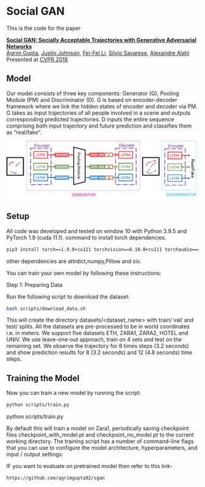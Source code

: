 # Social GAN

This is the code for the paper

**<a href="https://arxiv.org/abs/1803.10892">Social GAN: Socially Acceptable Trajectories with Generative Adversarial Networks</a>**
<br>
<a href="http://web.stanford.edu/~agrim/">Agrim Gupta</a>,
<a href="http://cs.stanford.edu/people/jcjohns/">Justin Johnson</a>,
<a href="http://vision.stanford.edu/feifeili/">Fei-Fei Li</a>,
<a href="http://cvgl.stanford.edu/silvio/">Silvio Savarese</a>,
<a href="http://web.stanford.edu/~alahi/">Alexandre Alahi</a>
<br>
Presented at [CVPR 2018](http://cvpr2018.thecvf.com/)


## Model
Our model consists of three key components: Generator (G), Pooling Module (PM) and Discriminator (D). G is based on encoder-decoder framework where we link the hidden states of encoder and decoder via PM. G takes as input trajectories of all people involved in a scene and outputs corresponding predicted trajectories. D inputs the entire sequence comprising both input trajectory and future prediction and classifies them as “real/fake”.

<div align='center'>
  <img src='images/model.png' width='1000px'>
</div>

## Setup
All code was developed and tested on window 10 with Python 3.9.5 and PyTorch 1.9 (cuda 11.1).
command to install torch dependencies. 
```bash
pip3 install torch==1.9.0+cu111 torchvision==0.10.0+cu111 torchaudio===0.9.0 -f https://download.pytorch.org/whl/torch_stable.html
```

other dependencies are attrdict,numpy,Pillow and six.

You can train your own model by following these instructions:

Step 1: Preparing Data

Run the following script to download the dataset:

```bash
bash scripts/download_data.sh
```

This will create the directory datasets/<dataset_name> with train/ val/ and test/ splits. All the datasets are pre-processed to be in world coordinates i.e. in meters. We support five datasets ETH, ZARA1, ZARA2, HOTEL and UNIV. We use leave-one-out approach, train on 4 sets and test on the remaining set. We observe the trajectory for 8 times steps (3.2 seconds) and show prediction results for 8 (3.2 seconds) and 12 (4.8 seconds) time steps.

## Training the Model

Now you can train a new model by running the script:

```bash
python scripts/train.py
```

python scripts/train.py

By default this will train a model on Zara1, periodically saving checkpoint files checkpoint_with_model.pt and checkpoint_no_model.pt to the current working directory. The training script has a number of command-line flags that you can use to configure the model architecture, hyperparameters, and input / output settings:

IF you want to evaluate on pretrained model then refer to this link-
```bash
https://github.com/agrimgupta92/sgan
```


